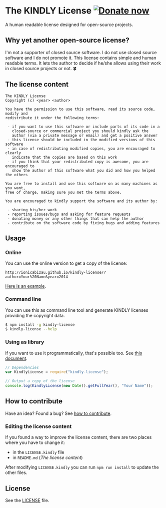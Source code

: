 # The KINDLY License [![Donate now][donate-now]][paypal-donations]
A human readable license designed for open-source projects.

## Why yet another open-source license?
I'm not a supporter of closed source software. I do not use closed source software
and I do not promote it. This license contains simple and human readable terms.
It lets the author to decide if he/she allows using their work in closed source
projects or not. :four_leaf_clover:

## The license content

```
The KINDLY License
Copyright (c) <year> <author>

You have the permission to use this software, read its source code, modify and
redistribute it under the following terms:

 - if you want to use this software or include parts of its code in a
   closed-source or commercial project you should kindly ask the
   author (via a private message or email) and get a positive answer
 - this license should be included in the modified versions of this software
 - in case of redistributing modified copies, you are encouraged to clearly
   indicate that the copies are based on this work
 - if you think that your redistributed copy is awesome, you are encouraged to
   show the author of this software what you did and how you helped the others

You are free to install and use this software on as many machines as you want,
free of charge, making sure you met the terms above.

You are encouraged to kindly support the software and its author by:

 - sharing his/her work
 - reporting issues/bugs and asking for feature requests
 - donating money or any other things that can help the author
 - contribute on the software code by fixing bugs and adding features
```

## Usage
### Online
You can use the online version to get a copy of the license:

```
http://ionicabizau.github.io/kindly-license/?author=Your%20Name&year=2014
```

[Here is an example](http://ionicabizau.github.io/kindly-license/?author=Ionic%C4%83%20Biz%C4%83u&year=2014).

### Command line
You can use this as command line tool and generate KINDLY licenses providing
the copyright data.

```sh
$ npm install -g kindly-license
$ kindly-license --help
```

### Using as library
If you want to use it programmatically, that's possible too. See [this document](/DOCUMENTATION.md).

```js
// Dependencies
var KindlyLicense = require("kindly-license");

// Output a copy of the license
console.log(KindlyLicense(new Date().getFullYear(), "Your Name"));
```


## How to contribute
Have an idea? Found a bug? See [how to contribute](/CONTRIBUTING.md).

### Editing the license content
If you found a way to improve the license content, there are two places where
you have to change it:

 - in the `LICENSE.kindly` file
 - in `README.md` (*The license content*)

After modifying `LICENSE.kindly` you can run `npm run install` to update the
other files.

## License
See the [LICENSE](./LICENSE) file.

[donate-now]: http://i.imgur.com/jioicaN.png
[paypal-donations]: https://www.paypal.com/cgi-bin/webscr?cmd=_s-xclick&hosted_button_id=MG98D7NPFZ3MG
